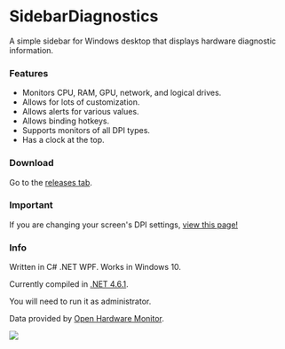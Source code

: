 # SidebarDiagnostics

A simple sidebar for Windows desktop that displays hardware diagnostic information.

### Features
* Monitors CPU, RAM, GPU, network, and logical drives.
* Allows for lots of customization.
* Allows alerts for various values.
* Allows binding hotkeys.
* Supports monitors of all DPI types.
* Has a clock at the top.

### Download

Go to the <a href="https://github.com/ArcadeRenegade/SidebarDiagnostics/releases">releases tab</a>.

### Important

If you are changing your screen's DPI settings, <a target="_blank" href="https://github.com/ArcadeRenegade/SidebarDiagnostics/wiki/DPI-Settings">view this page!</a>

### Info

Written in C# .NET WPF. Works in Windows 10.

Currently compiled in <a href="https://www.microsoft.com/en-us/download/details.aspx?id=49981">.NET 4.6.1</a>.

You will need to run it as administrator.

Data provided by <a href="http://openhardwaremonitor.org/">Open Hardware Monitor</a>.

<img src="http://i.imgur.com/BgG7mFP.png" />
